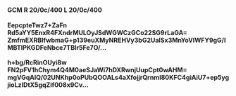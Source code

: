 #### GCM R 20/0c/400 L 20/0c/400
**EepcpteTwz7+ZaFn**<br/>**Rd5aYY5EnxR4FXndrMULOyJSdWGWCzGCo22SG9rLaGA=**<br/>**ZmfmEXRBlfwbmaG+p139euXMyNREHVy3bG2UalSx3MnYoVIWFY9gG/IMBTIPKGDFeNbce7TBlr5Fe7O/...**<br/><br/>
**h+bg/RcRinOUyi8w**<br/>**FN2pFV1hChym4Q4M0aeSJaWi7hDXRwnjUupCpt0wAHM=**<br/>**mgVGqAlQ/02UNKhp0oPUbQOOALs4aXfojjrQrnml80KFC4giAiU7+ep5ygjioLzIDtX5gqZif008x9Cv...**